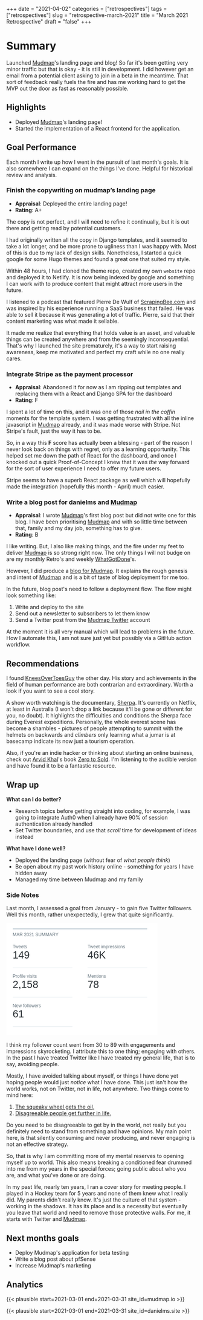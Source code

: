 +++ 
date = "2021-04-02"
categories = ["retrospectives"]
tags = ["retrospectives"]
slug = "retrospective-march-2021"
title = "March 2021 Retrospective"
draft = "false"
+++

# Summary

Launched [Mudmap]'s landing page and blog! So far it's been getting very minor
traffic but that is okay - it is still in development. I did however get an
email from a potential client asking to join in a beta in the meantime. That
sort of feedback really fuels the fire and has me working hard to get the MVP
out the door as fast as reasonably possible.

## Highlights

- Deployed [Mudmap]'s landing page!
- Started the implementation of a React frontend for the application.

## Goal Performance

Each month I write up how I went in the pursuit of last month's goals. It is
also somewhere I can expand on the things I've done. Helpful for historical
review and analysis.

### Finish the copywriting on mudmap’s landing page

- **Appraisal**: Deployed the entire landing page!
- **Rating**: A+

The copy is not perfect, and I will need to refine it continually, but it is
out there and getting read by potential customers.

I had originally written all the copy in Django templates, and it seemed to
take a lot longer, and be more prone to ugliness than I was happy with. Most of
this is due to my lack of design skills. Nonetheless, I started a quick google
for some Hugo themes and found a great one that suited my style.

Within 48 hours, I had cloned the theme repo, created my own `website` repo and
deployed it to Netlify. It is now being indexed by google and something I can
work with to produce content that might attract more users in the future.

I listened to a podcast that featured Pierre De Wulf
of [ScrapingBee.com][scrapingbee] and was inspired by his experience running a
SaaS business that failed. He was able to sell it because it was generating a
lot of traffic. Pierre, said that their content marketing was what made it
sellable.

It made me realize that everything that holds value is an asset, and valuable
things can be created anywhere and from the seemingly inconsequential. That's
why I launched the site prematurely, it's a way to start raising awareness,
keep me motivated and perfect my craft while no one really cares.

### Integrate Stripe as the payment processor

- **Appraisal**: Abandoned it for now as I am ripping out templates and
  replacing them with a React and Django SPA for the dashboard
- **Rating**: F

I spent a lot of time on this, and it was one of those *nail in the coffin*
moments for the template system. I was getting frustrated with all the inline
javascript in [Mudmap] already, and it was made worse with Stripe. Not Stripe's
fault, just the way it has to be.

So, in a way this **F** score has actually been a blessing - part of the reason
I never look back on things with regret, only as a learning opportunity. This
helped set me down the path of React for the dashboard, and once I knocked out
a quick Proof-of-Concept I knew that it was *the* way forward for the sort of
user experience I need to offer my future users.

Stripe seems to have a superb React package as well which will hopefully made
the integration (hopefully this month - April) much easier.

### Write a blog post for danielms and [Mudmap]

- **Appraisal**: I wrote [Mudmap]'s first blog post but did not write one for
  this blog. I have been prioritising [Mudmap] and with so little time between
  that, family and my day job, something has to give.
- **Rating**: B

I like writing. But, I also like making things, and the fire under my feet to
deliver [Mudmap] is so strong right now. The only things I will not budge on
are my monthly Retro's and weekly [WhatGotDone]'s.

However, I did produce a [blog for Mudmap][blog]. It explains the rough genesis
and intent of [Mudmap] and is a bit of taste of blog deployment for me too.

In the future, blog post's need to follow a deployment flow. The flow might
look something like:

1. Write and deploy to the site
2. Send out a newsletter to subscribers to let them know
3. Send a Twitter post from the [Mudmap Twitter][mm_twitter] account

At the moment it is all very manual which will lead to problems in the future.
How I automate this, I am not sure just yet but possibly via a GitHub action
workflow.

## Recommendations

I found [KneesOverToesGuy][kotg] the other day. His story and achievements in
the field of human performance are both contrarian and extraordinary. Worth a
look if you want to see a cool story.

A show worth watching is the documentary, [Sherpa]. It's currently on Netflix,
at least in Australia (I won't drop a link because it'll be gone or different
for you, no doubt). It highlights the difficulties and conditions the Sherpa
face during Everest expeditions. Personally, the whole everest scene has become
a shambles - pictures of people attempting to summit with the helmets on
backwards and *climbers*
only learning what a jumar is at basecamp indicate its now just a tourism
operation.

Also, if you're an indie hacker or thinking about starting an online business,
check out [Arvid Khal][arvid]'s book [Zero to Sold][sold]. I'm listening to the
audible version and have found it to be a fantastic resource.

## Wrap up

**What can I do better?**

- Research topics before getting straight into coding, for example, I was going
  to integrate Auth0 when I already have 90% of session authentication already
  handled
- Set Twitter boundaries, and use that *scroll* time for development of ideas
  instead

**What have I done well?**

- Deployed the landing page (without fear of *what people think*)
- Be open about my past work history online - something for years I have hidden
  away
- Managed my time between Mudmap and my family

### Side Notes

Last month, I assessed a goal from January - to gain five Twitter followers.
Well this month, rather unexpectedly, I grew that quite significantly.

![March twitter analytics](mar21-twitter.png)

I think my follower count went from 30 to 89 with engagements and impressions
skyrocketing. I attribute this to one thing; engaging with others. In the past
I have treated Twitter like I have treated my general life, that is to say,
avoiding people.

Mostly, I have avoided talking about myself, or things I have done yet hoping
people would just *notice* what I have done. This just isn't how the world
works, not on Twitter, not in life, not anywhere. Two things come to mind here:

1. [The squeaky wheel gets the oil,][oil]
2. [Disagreeable people get further in life.][disagree]

Do you need to be disagreeable to get by in the world, not really but you
definitely need to stand from something and have opinions. My main point here,
is that silently consuming and never producing, and never engaging is not an
effective strategy.

So, that is why I am committing more of my mental reserves to opening myself up
to world. This also means breaking a conditioned fear drummed into me from my
years in the special forces; going public about who you are, and what you've
done or are doing.

In my past life, nearly ten years, I ran a cover story for meeting people. I
played in a Hockey team for 5 years and none of them knew what I really did. My
parents didn't really know. It's just the culture of that system - working in
the shadows. It has its place and is a necessity but eventually you leave that
world and need to remove those protective walls. For me, it starts with Twitter
and [Mudmap].

## Next months goals

- Deploy Mudmap's application for beta testing
- Write a blog post about pfSense
- Increase Mudmap's marketing

## Analytics

{{< plausible start=2021-03-01 end=2021-03-31 site_id=mudmap.io >}}

{{< plausible start=2021-03-01 end=2021-03-31 site_id=danielms.site >}}


[mudmap]: https://mudmap.io?ref=danielms.site
[danielms]: https://danielms.site?ref=danielms.site
[whatgotdone]: https://whatgotdone.com
[scrapingbee]: https://scrapingbee.com
[blog]: https://mudmap.io/blog/introducing-mudmap-a-pfsense-cloud-management-tool/
[mm_twitter]: https://twitter.com/mudmapio
[kotg]: https://www.instagram.com/kneesovertoesguy/
[disagree]: https://www.youtube.com/watch?v=uW8kBBqc5Zk
[oil]: https://www.forbes.com/sites/blakemorgan/2016/12/05/a-squeaky-wheel-gets-the-grease-and-why-it-pays-to-be-an-angry-customer-2/
[sherpa]: https://en.wikipedia.org/wiki/Sherpa_(film)
[arvid]: https://twitter.com/arvidkahl
[sold]: https://thebootstrappedfounder.com/zero-to-sold/?ref=danielms.site
